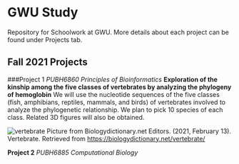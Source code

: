 # GWU Study
Repository for Schoolwork at GWU. More details about each project can be found under Projects tab.

## Fall 2021 Projects
###Project 1 _PUBH6860 Principles of Bioinformatics_
**Exploration of the kinship among the five classes of vertebrates by analyzing the phylogeny of hemoglobin**
We will use the nucleotide sequences of the five classes (fish, amphibians, reptiles, mammals, and birds) of vertebrates involved to analyze the phylogenetic relationship. We plan to pick 10 species of each class. Related 3D figures will also be obtained.

![vertebrate](https://user-images.githubusercontent.com/94587100/142547436-835167dd-2210-47bc-884b-c8029f935b7e.jpg)
Picture from Biologydictionary.net Editors. (2021, February 13). Vertebrate. Retrieved from https://biologydictionary.net/vertebrate/

**Project 2** _PUBH6885 Computational Biology_
